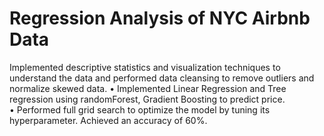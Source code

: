 # Regression Analysis of NYC Airbnb Data

Implemented descriptive statistics and visualization techniques to understand the data and performed data cleansing to remove outliers and normalize skewed data. 
• Implemented Linear Regression and Tree regression using randomForest, Gradient Boosting to predict price.  
• Performed full grid search to optimize the model by tuning its hyperparameter. Achieved an accuracy of 60%.
